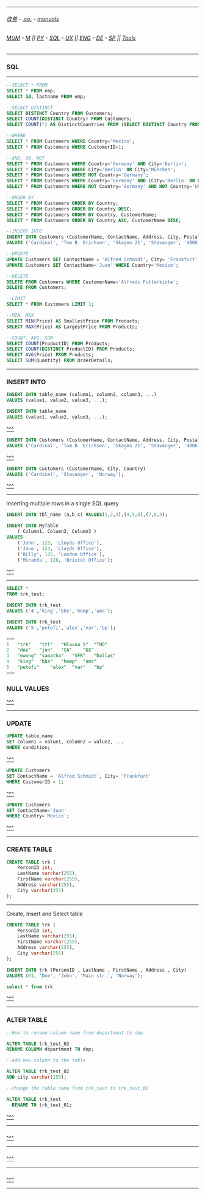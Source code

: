 
---

###### [改善](https://github.com/ttltrk/0C/blob/master/README.MD) - [.co.](https://github.com/ttltrk/PRG/blob/master/CODING.MD) - [manuals](https://github.com/ttltrk/PRG/blob/master/MAN.MD)

###### [MUM](https://github.com/ttltrk/PRG/blob/master/MUM.MD) - [M](https://github.com/ttltrk/ELSE/blob/master/M/M.MD) || [PY](https://github.com/ttltrk/PRG/blob/master/PY/DOC/PYF/PYF.MD) - [SQL](https://github.com/ttltrk/DB/blob/master/SQL/DOC/OSM/OSQLM/SQLM/SQLM.MD) - [UX](https://github.com/ttltrk/ELSE/blob/master/M/UX/UX.MD) || [ENG](https://github.com/ttltrk/ELSE/blob/master/LAN/ENG/LE.MD) - [DE](https://github.com/ttltrk/ELSE/blob/master/LAN/GER/DUO_GER.MD) - [SP](https://github.com/ttltrk/ELSE/blob/master/LAN/SP/SP.MD) || [Tools](https://github.com/ttltrk/ELSE/blob/master/M/TOOLS/TOOLS.MD)

---

<h3 id='^'>SQL</h3>

---

```sql
--SELECT * FROM
SELECT * FROM emp;
SELECT id, lastname FROM emp; 

--SELECT DISTINCT
SELECT DISTINCT Country FROM Customers; 
SELECT COUNT(DISTINCT Country) FROM Customers;
SELECT COUNT(*) AS DistinctCountries FROM (SELECT DISTINCT Country FROM Customers);

--WHERE
SELECT * FROM Customers WHERE Country='Mexico';
SELECT * FROM Customers WHERE CustomerID=1;

--AND, OR, NOT
SELECT * FROM Customers WHERE Country='Germany' AND City='Berlin';
SELECT * FROM Customers WHERE City='Berlin' OR City='München';
SELECT * FROM Customers WHERE NOT Country='Germany';
SELECT * FROM Customers WHERE Country='Germany' AND (City='Berlin' OR City='München');
SELECT * FROM Customers WHERE NOT Country='Germany' AND NOT Country='USA';

--ORDER BY
SELECT * FROM Customers ORDER BY Country;
SELECT * FROM Customers ORDER BY Country DESC;
SELECT * FROM Customers ORDER BY Country, CustomerName;
SELECT * FROM Customers ORDER BY Country ASC, CustomerName DESC;

--INSERT INTO
INSERT INTO Customers (CustomerName, ContactName, Address, City, PostalCode, Country)
VALUES ('Cardinal', 'Tom B. Erichsen', 'Skagen 21', 'Stavanger', '4006', 'Norway');

--UPDATE
UPDATE Customers SET ContactName = 'Alfred Schmidt', City= 'Frankfurt' WHERE CustomerID = 1;
UPDATE Customers SET ContactName='Juan' WHERE Country='Mexico';

--DELETE
DELETE FROM Customers WHERE CustomerName='Alfreds Futterkiste';
DELETE FROM Customers;

--LIMIT
SELECT * FROM Customers LIMIT 3;

--MIN, MAX
SELECT MIN(Price) AS SmallestPrice FROM Products;
SELECT MAX(Price) AS LargestPrice FROM Products;

--COUNT, AVG, SUM
SELECT COUNT(ProductID) FROM Products;
SELECT COUNT(DISTINCT ProductID) FROM Products;
SELECT AVG(Price) FROM Products;
SELECT SUM(Quantity) FROM OrderDetails;
```

---


<h3 id='INSERTINTO'>INSERT INTO</h3>

```sql
INSERT INTO table_name (column1, column2, column3, ...)
VALUES (value1, value2, value3, ...);

INSERT INTO table_name
VALUES (value1, value2, value3, ...);
```

<a href='#^'>^^^</a>

```sql
INSERT INTO Customers (CustomerName, ContactName, Address, City, PostalCode, Country)
VALUES ('Cardinal', 'Tom B. Erichsen', 'Skagen 21', 'Stavanger', '4006', 'Norway');
```

<a href='#^'>^^^</a>

```sql
INSERT INTO Customers (CustomerName, City, Country)
VALUES ('Cardinal', 'Stavanger', 'Norway');
```

<a href='#^'>^^^</a>

---

Inserting multiple rows in a single SQL query

```sql
INSERT INTO tbl_name (a,b,c) VALUES(1,2,3),(4,5,6),(7,8,9);
```

```sql
INSERT INTO MyTable 
    ( Column1, Column2, Column3 )
VALUES 
    ('John', 123, 'Lloyds Office'), 
    ('Jane', 124, 'Lloyds Office'), 
    ('Billy', 125, 'London Office'),
    ('Miranda', 126, 'Bristol Office');
```

<a href='#^'>^^^</a>

---

```sql
SELECT * 
FROM trk_test;

INSERT INTO trk_test 
VALUES ('4','king','bbe','hemp','ams');

INSERT INTO trk_test 
VALUES ('5','petofi','alex','var','bp');

>>>
1	"trk"	"ttl"	"Hlavna 5"	"TNO"
2	"doe"	"jon"	"CA"	"GS"
3	"ewong"	"samatha"	"SFR"	"Dallas"
4	"king"	"bbe"	"hemp"	"ams"
5	"petofi"	"alex"	"var"	"bp"
>>>
```

<h3 id='NULLVALUES'>NULL VALUES</h3>

<a href='#^'>^^^</a>

---

<h3 id='UPDATE'>UPDATE</h3>

```sql
UPDATE table_name
SET column1 = value1, column2 = value2, ...
WHERE condition;
```

<a href='#^'>^^^</a>

```sql
UPDATE Customers
SET ContactName = 'Alfred Schmidt', City= 'Frankfurt'
WHERE CustomerID = 1;
```

<a href='#^'>^^^</a>

```sql
UPDATE Customers
SET ContactName='Juan'
WHERE Country='Mexico';
```

<a href='#^'>^^^</a>

---

<h3 id='CREATETABLE'>CREATE TABLE</h3>

```sql
CREATE TABLE trk (
    PersonID int,
    LastName varchar(255),
    FirstName varchar(255),
    Address varchar(255),
    City varchar(255) 
);
```

---

Create, Insert and Select table

```sql
CREATE TABLE trk (
    PersonID int,
    LastName varchar(255),
    FirstName varchar(255),
    Address varchar(255),
    City varchar(255) 
);

INSERT INTO trk (PersonID , LastName , FirstName , Address , City)
VALUES (01, 'Doe', 'John', 'Main str.', 'Norway');

select * from trk
```

<a href='#^'>^^^</a>

---

<h3 id='altertable'>ALTER TABLE</h3>

```sql
--How to rename column name from department to dep

ALTER TABLE trk_test_02
RENAME COLUMN department TO dep;
```

```sql
--add new column to the table

ALTER TABLE trk_test_02
ADD city varchar(255);
```

```sql
--change the table name from trk_test to trk_test_01

ALTER TABLE trk_test
  RENAME TO trk_test_01;
```

<a href='#^'>^^^</a>

---

<h3 id=''></h3>

<a href='#^'>^^^</a>

---

<h3 id=''></h3>

<a href='#^'>^^^</a>

---

<h3 id=''></h3>

<a href='#^'>^^^</a>

---
